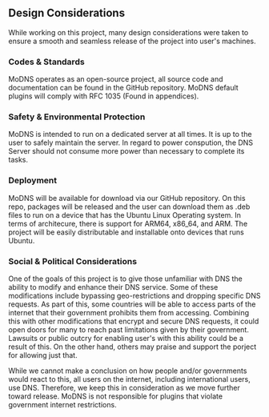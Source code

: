 ## Design Considerations

While working on this project, many design considerations were taken to ensure a smooth and seamless release of the project into user's machines.


### Codes & Standards

MoDNS operates as an open-source project, all source code and documentation can be found in the GitHub repository.
MoDNS default plugins will comply with RFC 1035 (Found in appendices).


### Safety & Environmental Protection

MoDNS is intended to run on a dedicated server at all times. It is up to the user to safely maintain the server. In regard to power conspution, the DNS Server should not consume more power than necessary to complete its tasks.


### Deployment

MoDNS will be available for download via our GitHub repository. On this repo, packages will be released and the user can download them as .deb files to run on a device that has the Ubuntu Linux Operating system. In terms of architecure, there is support for ARM64, x86_64, and ARM. The project will be easily distributable and installable onto devices that runs Ubuntu.

### Social & Political Considerations

One of the goals of this project is to give those unfamiliar with DNS the ability to modify and enhance their DNS service. Some of these modifications include bypassing geo-restrictions and dropping specific DNS requests. As part of this, some countries will be able to access parts of the internet that their government prohibits them from accessing. Combining this with other modifications that encrypt and secure DNS requests, it could open doors for many to reach past limitations given by their government. Lawsuits or public outcry for enabling user's with this ability could be a result of this. On the other hand, others may praise and support the porject for allowing just that.


While we cannot make a conclusion on how people and/or governments would react to this, all users on the internet, including international users, use DNS. Therefore, we keep this in consideration as we move further toward release. MoDNS is not responsible for plugins that violate government internet restrictions.
